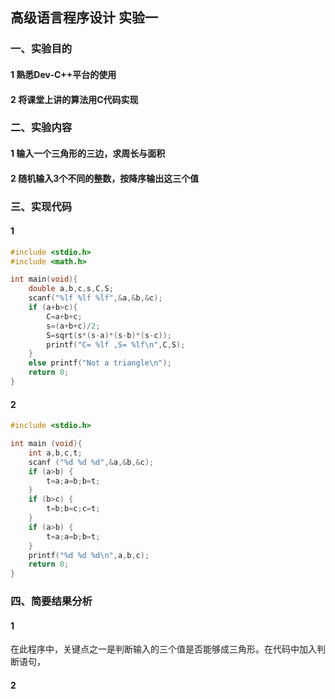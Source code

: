 ## 高级语言程序设计 实验一
### 一、实验目的
#### 1 熟悉Dev-C++平台的使用
#### 2 将课堂上讲的算法用C代码实现
### 二、实验内容
#### 1 输入一个三角形的三边，求周长与面积
#### 2 随机输入3个不同的整数，按降序输出这三个值
### 三、实现代码
#### 1
```c
#include <stdio.h>
#include <math.h>

int main(void){
    double a,b,c,s,C,S;
    scanf("%lf %lf %lf",&a,&b,&c);
    if (a+b>c){
        C=a+b+c;
        s=(a+b+c)/2;
        S=sqrt(s*(s-a)*(s-b)*(s-c));
        printf("C= %lf ,S= %lf\n",C,S);
    }
    else printf("Not a triangle\n");
    return 0;
}
```
#### 2
```c
#include <stdio.h>

int main (void){
    int a,b,c,t;
    scanf ("%d %d %d",&a,&b,&c);
    if (a>b) {
        t=a;a=b;b=t;
    }
    if (b>c) {
        t=b;b=c;c=t;
    }
    if (a>b) {
        t=a;a=b;b=t;
    }
    printf("%d %d %d\n",a,b,c);
    return 0;
}
```

### 四、简要结果分析
#### 1
在此程序中，关键点之一是判断输入的三个值是否能够成三角形。在代码中加入判断语句，

#### 2